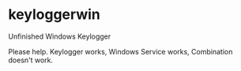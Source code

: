 # keyloggerwin
Unfinished Windows Keylogger


Please help. 
Keylogger works, Windows Service works, Combination doesn't work.
